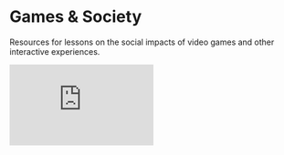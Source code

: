 # Games & Society

Resources for lessons on the social impacts of video games and other interactive experiences.

<div style="max-width:50%"><div style="position:relative;height:0;padding-bottom:56.25%"><iframe src="https://embed.ted.com/talks/herman_narula_the_transformative_power_of_video_games" width="50%" max-height="480" style="position:absolute;left:0;top:0;width:100%;height:100%" frameborder="0" scrolling="no" allowfullscreen></iframe></div></div>
